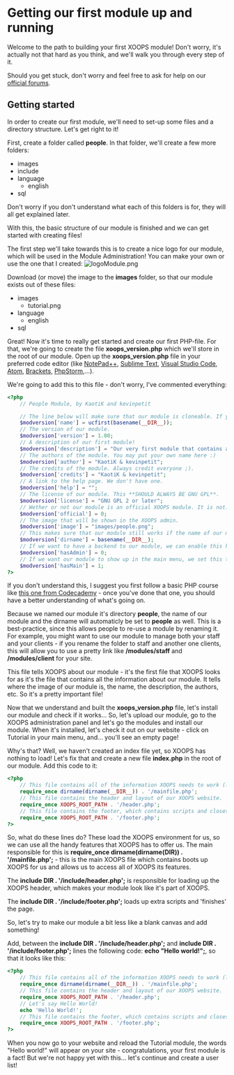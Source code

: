 # Getting our first module up and running
Welcome to the path to building your first XOOPS module! Don't worry, it's actually not that hard as you think, and we'll walk you through every step of it.

Should you get stuck, don't worry and feel free to ask for help on our [official forums](http://xoops.org/modules/newbb/viewforum.php?forum=65).

## Getting started
In order to create our first module, we'll need to set-up some files and a directory structure. Let's get right to it!

First, create a folder called **people**. In that folder, we'll create a few more folders: 
* images
* include
* language
	* english
* sql

Don't worry if you don't understand what each of this folders is for, they will all get explained later.

With this, the basic structure of our module is finished and we can get started with creating files!

The first step we'll take towards this is to create a nice logo for our module, which will be used in the Module Administration! You can make your own or use the one that I created:
![logoModule.png](../assets/logoModule.png)

Download (or move) the image to the **images** folder, so that our module exists out of these files:
* images
    * tutorial.png
* language
    * english
* sql

Great! Now it's time to really get started and create our first PHP-file. For that, we're going to create the file **xoops_version.php** which we'll store in the root of our module.
Open up the **xoops_version.php** file in your preferred code editor (like [NotePad++](https://notepad-plus-plus.org/), [Sublime Text](http://sublimetext.com), [Visual Studio Code](https://code.visualstudio.com/), [Atom](http://atom.io), [Brackets](http://backets.io), [PhpStorm](https://www.jetbrains.com/phpstorm),...).

We're going to add this to this file - don't worry, I've commented everything:
```php
<?php
	// People Module, by KaotiK and kevinpetit

	// The line below will make sure that our module is cloneable. If you change the name of the folder, it will still work.
	$modversion['name'] = ucfirst(basename(__DIR__));
	// The version of our module.
	$modversion['version'] = 1.00;
	// A description of our first module!
	$modversion['description'] = "Our very first module that contains a people database!";
	// The authors of the module. You may put your own name here :)
	$modversion['author'] = "KaotiK & kevinpetit";
	// The credits of the module. Always credit everyone ;).
	$modversion['credits'] = "KaotiK & kevinpetit";
	// A link to the help page. We don't have one.
	$modversion['help'] = "";
	// The license of our module. This **SHOULD ALWAYS BE GNU GPL**.
	$modversion['license'] = "GNU GPL 2 or later";
	// Wether or not our module is an official XOOPS module. It is not.
	$modversion['official'] = 0;
	// The image that will be shown in the XOOPS admin.
	$modversion['image'] = "images/people.png";
	// This makes sure that our module still works if the name of our module is changed.
	$modversion['dirname'] = basename(__DIR__);
	// If we want to have a backend to our module, we can enable this here.
	$modversion['hasAdmin'] = 0;
	// If we want our module to show up in the main menu, we set this to 1.
	$modversion['hasMain'] = 1;
?>
```

If you don't understand this, I suggest you first follow a basic PHP course like [this one from Codecademy](https://www.codecademy.com/learn/php) - once you've done that one, you should have a better understanding of what's going on.

Because we named our module it's directory **people**, the name of our module and the dirname will automaticly be set to **people** as well. This is a best-practice, since this allows people to re-use a module by renaming it. For example, you might want to use our module to manage both your staff and your clients - if you rename the folder to staff and another one clients, this will allow you to use a pretty link like **/modules/staff** and **/modules/client** for your site.

This file tells XOOPS about our module - it's the first file that XOOPS looks for as it's the file that contains all the information about our module. It tells where the image of our module is, the name, the description, the authors, etc. So it's a pretty important file!

Now that we understand and built the **xoops_version.php** file, let's install our module and check if it works...
So, let's upload our module, go to the XOOPS administration panel and let's go the modules and install our module.
When it's installed, let's check it out on our website - click on Tutorial in your main menu, and... you'll see an empty page!

Why's that? Well, we haven't created an index file yet, so XOOPS has nothing to load! Let's fix that and create a new file **index.php** in the root of our module.
Add this code to it:

```php 
<?php 
	// This file contains all of the information XOOPS needs to work (like the database information). It's the bootstrap of XOOPS, basicly.
	require_once dirname(dirname(__DIR__)) . '/mainfile.php';
	// This file contains the header and layout of our XOOPS website.
	require_once XOOPS_ROOT_PATH . '/header.php';
	// This file contains the footer, which contains scripts and closes our layout.
	require_once XOOPS_ROOT_PATH . '/footer.php';
?>
```
So, what do these lines do? These load the XOOPS environment for us, so we can use all the handy features that XOOPS has to offer us.
The main responsible for this is **require_once dirname(dirname(__DIR__)) . '/mainfile.php';** - this is the main XOOPS file which contains boots up XOOPS for us and allows us to access all of XOOPS its features.

The **include __DIR__ . '/include/header.php';** is responsible for loading up the XOOPS header, which makes your module look like it's part of XOOPS.

The **include __DIR__ . '/include/footer.php';** loads up extra scripts and 'finishes' the page.

So, let's try to make our module a bit less like a blank canvas and add something!

Add, between the **include __DIR__ . '/include/header.php';** and **include __DIR__ . '/include/footer.php';** lines the following code: **echo "Hello world!";**, so that it looks like this:

```php
<?php
	// This file contains all of the information XOOPS needs to work (like the database information). It's the bootstrap of XOOPS, basicly.
	require_once dirname(dirname(__DIR__)) . '/mainfile.php';
	// This file contains the header and layout of our XOOPS website.
	require_once XOOPS_ROOT_PATH . '/header.php';
	// Let's say Hello World!
	echo 'Hello World!';
	// This file contains the footer, which contains scripts and closes our layout.
	require_once XOOPS_ROOT_PATH . '/footer.php';
?>
```

When you now go to your website and reload the Tutorial module, the words "Hello world!" will appear on your site - congratulations, your first module is a fact!
But we're not happy yet with this... let's continue and create a user list!